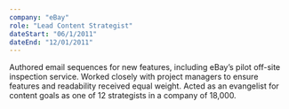 ```yaml
---
company: "eBay"
role: "Lead Content Strategist"
dateStart: "06/1/2011"
dateEnd: "12/01/2011"
---
```

Authored email sequences for new features, including eBay’s pilot off-site inspection service. Worked closely with project managers to ensure features and readability received equal weight. Acted as an evangelist for content goals as one of 12 strategists in a company of 18,000.
